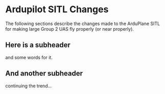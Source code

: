 # Ardupilot SITL Changes

The following sections describe the changes made to the ArduPlane SITL for making large Group 2 UAS fly properly (or near properly).

## Here is a subheader

and some words for it.

## And another subheader

continuing the trend...